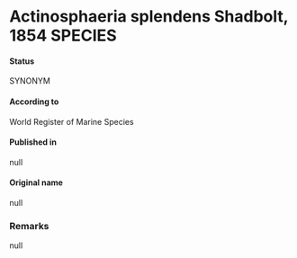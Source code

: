 Actinosphaeria splendens Shadbolt, 1854 SPECIES
=======

#### Status
SYNONYM

#### According to
World Register of Marine Species

#### Published in
null

#### Original name
null

### Remarks
null